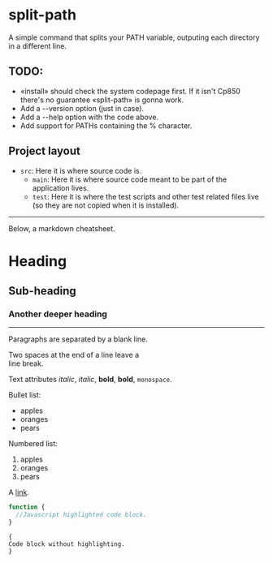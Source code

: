 split-path
==========

A simple command that splits your PATH variable, outputing each directory in a 
different line.

TODO:
-----
  * «install» should check the system codepage first. If it isn't Cp850 there's
    no guarantee «split-path» is gonna work.
  * Add a --version option (just in case).
  * Add a --help option with the code above.
  * Add support for PATHs containing the % character.

Project layout
--------------
  * `src`: Here it is where source code is.
    * `main`: Here it is where source code meant to be part of the application
              lives.
    * `test`: Here it is where the test scripts and other test related files 
              live (so they are not copied when it is installed).

---
Below, a markdown cheatsheet.

Heading
=======
Sub-heading
-----------
### Another deeper heading

---

Paragraphs are separated
by a blank line.

Two spaces at the end of a line leave a  
line break.

Text attributes _italic_, *italic*, __bold__, **bold**, `monospace`.

Bullet list:

  * apples
  * oranges
  * pears

Numbered list:

  1. apples
  2. oranges
  3. pears

A [link](http://example.com).

```javascript
function {
  //Javascript highlighted code block.
}
```

    {
    Code block without highlighting.
    }
